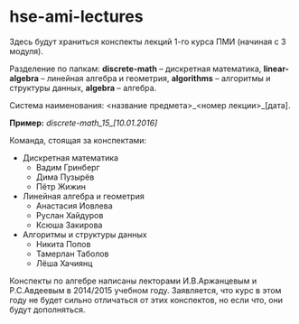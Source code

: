 # hse-ami-lectures

Здесь будут храниться конспекты лекций 1-го курса ПМИ (начиная с 3 модуля).

Разделение по папкам: <b>discrete-math</b> – дискретная математика, <b>linear-algebra</b> – линейная алгебра и геометрия, <b>algorithms</b> – алгоритмы и структуры данных, <b>algebra</b> – алгебра.

Система наименования: <название предмета>\_<номер лекции>\_[дата].

<b>Пример:</b> <i>discrete-math\_15\_[10.01.2016]</i>



Команда, стоящая за конспектами:

* Дискретная математика
    * Вадим Гринберг
    * Дима Пузырёв
    * Пётр Жижин
* Линейная алгебра и геометрия
    * Анастасия Иовлева
    * Руслан Хайдуров
    * Ксюша Закирова
* Алгоритмы и структуры данных
    * Никита Попов
    * Тамерлан Таболов
    * Лёша Хачиянц

Конспекты по алгебре написаны лекторами И.В.Аржанцевым и Р.С.Авдеевым в 2014/2015 учебном году. Заявляется, что курс в этом году не будет сильно отличаться от этих конспектов, но если что, они будут дополняться.
